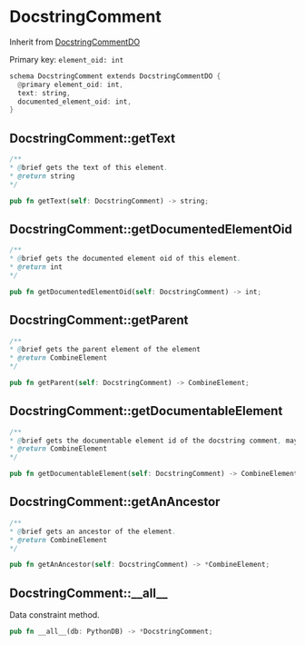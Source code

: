 # DocstringComment

Inherit from [DocstringCommentDO](./DocstringCommentDO.md)

Primary key: `element_oid: int`

```rust
schema DocstringComment extends DocstringCommentDO {
  @primary element_oid: int,
  text: string,
  documented_element_oid: int,
}
```
## DocstringComment::getText

```java
/**
* @brief gets the text of this element.
* @return string
*/
```
```rust
pub fn getText(self: DocstringComment) -> string;
```
## DocstringComment::getDocumentedElementOid

```java
/**
* @brief gets the documented element oid of this element.
* @return int
*/
```
```rust
pub fn getDocumentedElementOid(self: DocstringComment) -> int;
```
## DocstringComment::getParent

```java
/**
* @brief gets the parent element of the element
* @return CombineElement 
*/
```
```rust
pub fn getParent(self: DocstringComment) -> CombineElement;
```
## DocstringComment::getDocumentableElement

```java
/**
* @brief gets the documentable element id of the docstring comment, maybe a callable, field, enumconstant, class or interface.
* @return CombineElement 
*/
```
```rust
pub fn getDocumentableElement(self: DocstringComment) -> CombineElement;
```
## DocstringComment::getAnAncestor

```java
/**
* @brief gets an ancestor of the element.
* @return CombineElement 
*/
```
```rust
pub fn getAnAncestor(self: DocstringComment) -> *CombineElement;
```
## DocstringComment::\_\_all\_\_

Data constraint method.

```rust
pub fn __all__(db: PythonDB) -> *DocstringComment;
```
